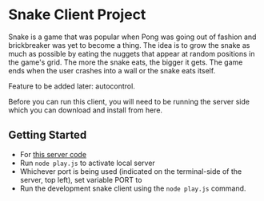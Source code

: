 # Snake Client Project

Snake is a game that was popular when Pong was going out of fashion and brickbreaker was yet to become a thing. The idea is to grow the snake as much as possible by eating the nuggets that appear at random positions in the game's grid. The more the snake eats, the bigger it gets. The game ends when the user crashes into a wall or the snake eats itself. 

Feature to be added later: autocontrol. 

Before you can run this client, you will need to be running the server side which you can download and install from here. 


## Getting Started

- For [this server code](https://github.com/lighthouse-labs/snek-multiplayer)
- Run `node play.js` to activate local server
- Whichever port is being used (indicated on the terminal-side of the server, top left), set variable PORT to
- Run the development snake client using the `node play.js` command.
